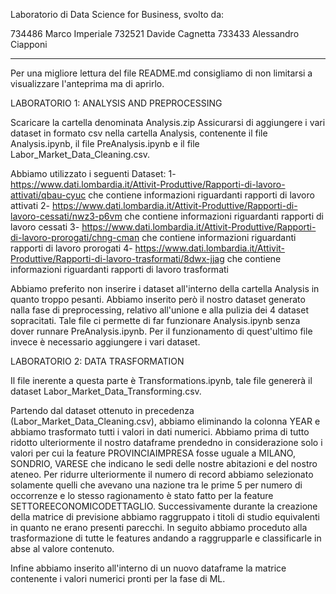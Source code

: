 Laboratorio di Data Science for Business, svolto da:

734486 Marco Imperiale
732521 Davide Cagnetta
733433 Alessandro Ciapponi

-------------------------------------------------------------------------------------------------------------------------------------------------------------------------
Per una migliore lettura del file README.md consigliamo di non limitarsi a visualizzare l'anteprima ma di aprirlo.

LABORATORIO 1: ANALYSIS AND PREPROCESSING

Scaricare la cartella denominata Analysis.zip
Assicurarsi di aggiungere i vari dataset in formato csv nella cartella Analysis, contenente il file Analysis.ipynb, il file PreAnalysis.ipynb e il file Labor_Market_Data_Cleaning.csv.

Abbiamo utilizzato i seguenti Dataset:
1- https://www.dati.lombardia.it/Attivit-Produttive/Rapporti-di-lavoro-attivati/qbau-cyuc che contiene informazioni riguardanti rapporti di lavoro attivati
2- https://www.dati.lombardia.it/Attivit-Produttive/Rapporti-di-lavoro-cessati/nwz3-p6vm che contiene informazioni riguardanti rapporti di lavoro cessati
3- https://www.dati.lombardia.it/Attivit-Produttive/Rapporti-di-lavoro-prorogati/chng-cman che contiene informazioni riguardanti rapporti di lavoro prorogati
4- https://www.dati.lombardia.it/Attivit-Produttive/Rapporti-di-lavoro-trasformati/8dwx-jjag che contiene informazioni riguardanti rapporti di lavoro trasformati

Abbiamo preferito non inserire i dataset all'interno della cartella Analysis in quanto troppo pesanti.
Abbiamo inserito però il nostro dataset generato nalla fase di preprocessing, relativo all'unione e alla pulizia dei 4 dataset sopracitati. Tale file ci permette di far funzionare Analysis.ipynb senza dover runnare PreAnalysis.ipynb. Per il funzionamento di quest'ultimo file invece è necessario aggiungere i vari dataset.

LABORATORIO 2: DATA TRASFORMATION

Il file inerente a questa parte è Transformations.ipynb, tale file genererà il dataset Labor_Market_Data_Transforming.csv.

Partendo dal dataset ottenuto in precedenza (Labor_Market_Data_Cleaning.csv), abbiamo eliminando la colonna YEAR e abbiamo trasformato tutti i valori in dati numerici.
Abbiamo prima di tutto ridotto ulteriormente il nostro dataframe prendedno in considerazione solo i valori per cui la feature PROVINCIAIMPRESA fosse uguale a MILANO, SONDRIO, VARESE che indicano le sedi delle nostre abitazioni e del nostro ateneo. Per ridurre ulteriormente il numero di record abbiamo selezionato solamente quelli che avevano una nazione tra le prime 5 per numero di occorrenze e lo stesso ragionamento è stato fatto per la feature SETTOREECONOMICODETTAGLIO. Successivamente durante la creazione della matrice di previsione abbiamo raggruppato i titoli di studio equivalenti in quanto ne erano presenti parecchi. In seguito abbiamo proceduto alla trasformazione di tutte le features andando a raggrupparle e classificarle in abse al valore contenuto.


Infine abbiamo inserito all'interno di un nuovo dataframe la matrice contenente i valori numerici pronti per la fase di ML.




